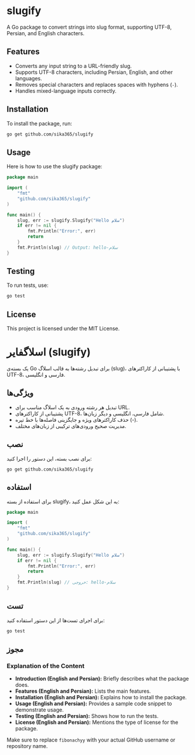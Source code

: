 # slugify

A Go package to convert strings into slug format, supporting UTF-8, Persian, and English characters.

## Features

- Converts any input string to a URL-friendly slug.
- Supports UTF-8 characters, including Persian, English, and other languages.
- Removes special characters and replaces spaces with hyphens (`-`).
- Handles mixed-language inputs correctly.

## Installation

To install the package, run:

```bash
go get github.com/sika365/slugify
```

## Usage

Here is how to use the slugify package:

```go
package main

import (
	"fmt"
	"github.com/sika365/slugify"
)

func main() {
	slug, err := slugify.Slugify("Hello سلام")
	if err != nil {
		fmt.Println("Error:", err)
		return
	}
	fmt.Println(slug) // Output: hello-سلام
}

```

## Testing

To run tests, use:

```bash
go test
```

## License

This project is licensed under the MIT License.

# اسلاگفایر (slugify)

یک بسته‌ی Go برای تبدیل رشته‌ها به قالب اسلاگ (slug)، با پشتیبانی از کاراکترهای UTF-8، فارسی و انگلیسی.

## ویژگی‌ها

- تبدیل هر رشته ورودی به یک اسلاگ مناسب برای URL.
- پشتیبانی از کاراکترهای UTF-8، شامل فارسی، انگلیسی و دیگر زبان‌ها.
- حذف کاراکترهای ویژه و جایگزینی فاصله‌ها با خط تیره (-).
- مدیریت صحیح ورودی‌های ترکیبی از زبان‌های مختلف.

## نصب

برای نصب بسته، این دستور را اجرا کنید:

```
go get github.com/sika365/slugify
```

## استفاده

برای استفاده از بسته slugify، به این شکل عمل کنید:

```go
package main

import (
	"fmt"
	"github.com/sika365/slugify"
)

func main() {
	slug, err := slugify.Slugify("Hello سلام")
	if err != nil {
		fmt.Println("Error:", err)
		return
	}
	fmt.Println(slug) // خروجی: hello-سلام
}
```

## تست

برای اجرای تست‌ها از این دستور استفاده کنید:

```bash
go test
```

## مجوز

### Explanation of the Content

- **Introduction (English and Persian):** Briefly describes what the package does.
- **Features (English and Persian):** Lists the main features.
- **Installation (English and Persian):** Explains how to install the package.
- **Usage (English and Persian):** Provides a sample code snippet to demonstrate usage.
- **Testing (English and Persian):** Shows how to run the tests.
- **License (English and Persian):** Mentions the type of license for the package.

Make sure to replace `fibonachyy` with your actual GitHub username or repository name.
